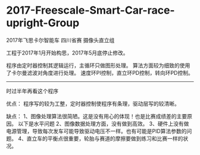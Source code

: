 
# 2017-Freescale-Smart-Car-race-upright-Group

2017年飞思卡尔智能车 四川省赛 摄像头直立组 

工程于2017年1月开始构思，2017年5月底停止修改。

程序由定时器控制其逻辑运行，主循环只做图形处理。
算法方面较为细致的使用了卡尔曼滤波对角度进行处理。
速度环PI控制，直立环PD控制，转向环PD控制。

------------------------------------------------------

时过半年再看这个程序

优点：
程序写的较为工整，定时器控制使程序有条理，驱动层写的较清晰。

缺点：
1、图像处理算法很简陋。这是没有用心的体现！也是比赛成绩差的主要原因。
以下是水平问题
2、图像数据处理方面，没有做到高效。
3、硬件上没有做电源管理，导致每次发车可能导致驱动电压不一样。也有可能是PID算法参数的问题。
4、直立车的平衡点很重要，轮胎与赛道的摩擦要做到练习和比赛一样的状况。
